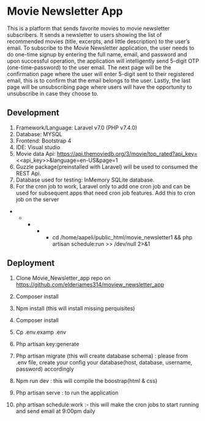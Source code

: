 # Movie Newsletter App

This is a platform that sends favorite movies to movie newsletter subscribers. It sends a newsletter to users showing the list of recommended movies (title, excerpts, and little description) to the user’s email.
To subscribe to the Movie Newsletter application, the user needs to do one-time signup by entering the full name, email, and password and upon successful operation, the application will intelligently send 5-digit OTP (one-time-password) to the user email. The next page will be the confirmation page where the user will enter 5-digit sent to their registered email, this is to confirm that the email belongs to the user. 
Lastly, the last page will be unsubscribing page where users will have the opportunity to unsubscribe in case they choose to.
## Development
1.  Framework/Language: Laravel v7.0 (PHP v7.4.0)
2.  Database: MYSQL
3.  Frontend: Bootstrap 4
4.  IDE: Visual studio
5.  Movie data Api:
 https://api.themoviedb.org/3/movie/top_rated?api_key=<<api_key>>&language=en-US&page=1
6.  Guzzle package(preinstalled with Laravel) will be used to consumed the REST Api.
7.  Database used for testing: InMemory SQLite database.
8. For the cron job to work, Laravel only to add one cron job and can be used for subsequent apps that need cron job features. Add this to cron job on the server
* * * * * cd /home/aapeli/public_html/movie_newsletter1 && php artisan schedule:run >> /dev/null 2>&1


## Deployment
1.	Clone Movie_Newsletter_app repo on 
https://github.com/elderjames314/moview_newsletter_app
2.	Composer install
3.	Npm install (this will install missing perquisites)
4.	Composer install
5.	Cp .env.examp .env
6.	Php artisan key:generate
7.	Php artisan migrate (this will create database schema)  : please from .env file, create your config your database(host, database, username, password) accordingly

8.	Npm run dev  : this will compile the boostrap(html & css)
9.	Php artisan serve : to run the application
10.	php artisan schedule:work     :- this will make the cron jobs to start running and send email at 9:00pm daily

